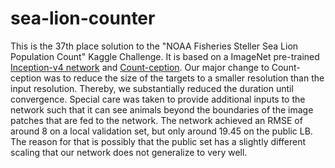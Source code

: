 # sea-lion-counter

This is the 37th place solution to the "NOAA Fisheries Steller Sea Lion Population Count" Kaggle Challenge. It is based on a ImageNet pre-trained [Inception-v4 network](https://arxiv.org/abs/1602.07261) and [Count-ception](https://arxiv.org/abs/1703.08710). Our major change to Count-ception was to reduce the size of the targets to a smaller resolution than the input resolution. Thereby, we substantially reduced the duration until convergence. Special care was taken to provide additional inputs to the network such that it can see animals beyond the boundaries of the image patches that are fed to the network. The network achieved an RMSE of around 8 on a local validation set, but only around 19.45 on the public LB. The reason for that is possibly that the public set has a slightly different scaling that our network does not generalize to very well.
